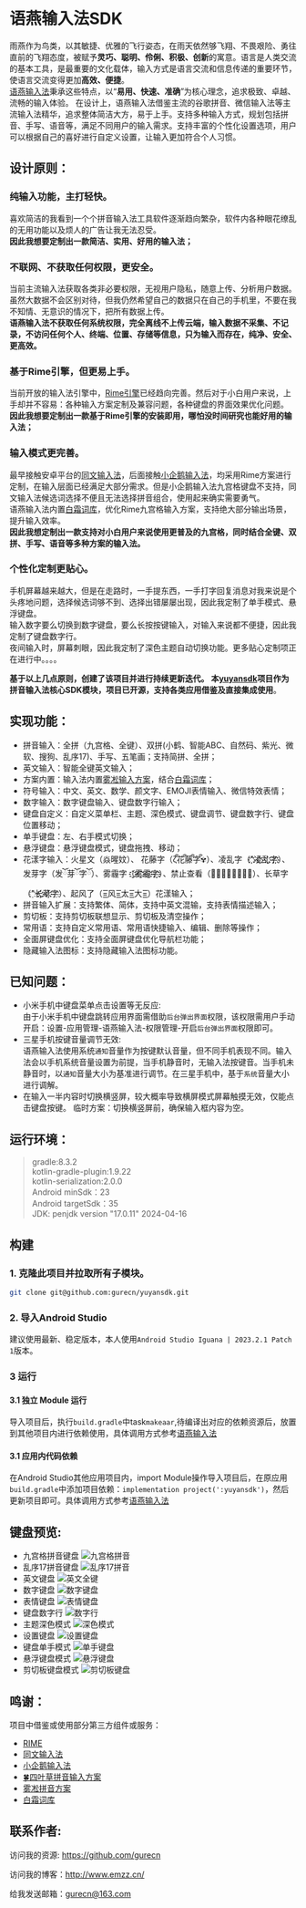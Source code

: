 # 语燕输入法SDK
雨燕作为鸟类，以其敏捷、优雅的飞行姿态，在雨天依然够飞翔、不畏艰险、勇往直前的飞翔态度，被赋予**灵巧、聪明、伶俐、积极、创新**的寓意。语言是人类交流的基本工具，是最重要的文化载体，输入方式是语言交流和信息传递的重要环节，使语言交流变得更加**高效、便捷**。  
[语燕输入法](https://github.com/gurecn/YuyanIme)秉承这些特点，以“**易用、快速、准确**”为核心理念，追求极致、卓越、流畅的输入体验。 在设计上，语燕输入法借鉴主流的谷歌拼音、微信输入法等主流输入法精华，追求整体简洁大方，易于上手。支持多种输入方式，规划包括拼音、手写、语音等，满足不同用户的输入需求。支持丰富的个性化设置选项，用户可以根据自己的喜好进行自定义设置，让输入更加符合个人习惯。
## 设计原则：
### 纯输入功能，主打轻快。
喜欢简洁的我看到一个个拼音输入法工具软件逐渐趋向繁杂，软件内各种眼花缭乱的无用功能以及烦人的广告让我无法忍受。  
**因此我想要定制出一款简洁、实用、好用的输入法；**
### 不联网、不获取任何权限，更安全。
当前主流输入法获取各类非必要权限，无视用户隐私，随意上传、分析用户数据。虽然大数据不会区别对待，但我仍然希望自己的数据只在自己的手机里，不要在我不知情、无意识的情况下，把所有数据上传。  
**语燕输入法不获取任何系统权限，完全离线不上传云端，输入数据不采集、不记录，不访问任何个人、终端、位置、存储等信息，只为输入而存在，纯净、安全、更高效。**
### 基于Rime引擎，但更易上手。
当前开放的输入法引擎中，[Rime引擎](https://github.com/rime/librime)已经趋向完善。然后对于小白用户来说，上手却并不容易：各种输入方案定制及兼容问题，各种键盘的界面效果优化问题。  
**因此我想要定制出一款基于Rime引擎的安装即用，哪怕没时间研究也能好用的输入法；**
### 输入模式更完善。
最早接触安卓平台的[同文输入法](https://github.com/osfans)，后面接触[小企鹅输入法](https://github.com/fcitx5-android/fcitx5-android)，均采用Rime方案进行定制，在输入层面已经满足大部分需求。但是小企鹅输入法九宫格键盘不支持，同文输入法候选词选择不便且无法选择拼音组合，使用起来确实需要勇气。  
语燕输入法内置[白霜词库](https://github.com/gaboolic/rime-frost)，优化Rime九宫格输入方案，支持绝大部分输出场景，提升输入效率。  
**因此我想定制出一款支持对小白用户来说使用更普及的九宫格，同时结合全键、双拼、手写、语音等多种方案的输入法。**  
### 个性化定制更贴心。
手机屏幕越来越大，但是在走路时，一手提东西，一手打字回复消息对我来说是个头疼地问题，选择候选词够不到、选择出错屡屡出现，因此我定制了单手模式、悬浮键盘。  
输入数字要么切换到数字键盘，要么长按按键输入，对输入来说都不便捷，因此我定制了键盘数字行。  
夜间输入时，屏幕刺眼，因此我定制了深色主题自动切换功能。更多贴心定制项正在进行中。。。。  

**基于以上几点原则，创建了该项目并进行持续更新迭代。**
**本[yuyansdk](https://github.com/gurecn/yuyansdk)项目作为拼音输入法核心SDK模块，项目已开源，支持各类应用借鉴及直接集成使用**。

## 实现功能：
+ 拼音输入：全拼（九宫格、全键）、双拼(小鹤、智能ABC、自然码、紫光、微软、搜狗、乱序17)、手写、五笔画；支持简拼、全拼；
+ 英文输入：智能全键英文输入；
+ 方案内置：输入法内置[雾凇输入方案](https://github.com/iDvel/rime-ice)，结合[白霜词库](https://github.com/gaboolic/rime-frost)；
+ 符号输入：中文、英文、数学、颜文字、EMOJI表情输入、微信特效表情；
+ 数字输入：数字键盘输入、键盘数字行输入；
+ 键盘自定义：自定义菜单栏、主题、深色模式、键盘调节、键盘数字行、键盘位置移动；
+ 单手键盘：左、右手模式切换；
+ 悬浮键盘：悬浮键盘模式，键盘拖拽、移动；
+ 花漾字输入：火星文（焱暒妏）、 花藤字（ζั͡花ั͡藤ั͡字ั͡✾）、凌乱字（"҉҉҉凌҉҉҉乱҉҉҉字҉҉҉）、发芽字（发ོ芽ོ字ོ）、雾霾字（҈҈҈҈雾҈҈҈҈霾҈҈҈҈字҈҈҈҈）、禁止查看（禁⃠止⃠查⃠看⃠）、长草字（"҈长҉҉҈草҉҉҈字҉）、起风了（=͟͟͞͞风=͟͟͞͞太=͟͟͞͞大=͟͟͞͞）花漾输入；
+ 拼音输入扩展：支持繁体、简体，支持中英文混输，支持表情描述输入；
+ 剪切板：支持剪切板联想显示、剪切板及清空操作；
+ 常用语：支持自定义常用语、常用语快捷输入、编辑、删除等操作；
+ 全面屏键盘优化：支持全面屏键盘优化导航栏功能；
+ 隐藏输入法图标：支持隐藏输入法图标功能。

## 已知问题：
* 小米手机中键盘菜单点击设置等无反应:  
  由于小米手机中键盘跳转应用界面需借助`后台弹出界面`权限，该权限需用户手动开启：设置-应用管理-语燕输入法-权限管理-开启`后台弹出界面`权限即可。
* 三星手机按键音量调节无效:  
  语燕输入法使用系统`通知`音量作为按键默认音量，但不同手机表现不同。输入法会以手机系统音量设置为前提，当手机静音时，无输入法按键音。当手机未静音时，以`通知`音量大小为基准进行调节。在三星手机中，基于`系统`音量大小进行调解。
* 在输入一半内容时切换横竖屏，较大概率导致横屏模式屏幕触摸无效，仅能点击键盘按键。
  临时方案：切换横竖屏前，确保输入框内容为空。

## 运行环境：
> gradle:8.3.2  
> kotlin-gradle-plugin:1.9.22  
> kotlin-serialization:2.0.0  
> Android minSdk：23  
> Android targetSdk：35  
> JDK: penjdk version "17.0.11" 2024-04-16

## 构建
### 1. 克隆此项目并拉取所有子模块。
```sh
git clone git@github.com:gurecn/yuyansdk.git
```
### 2. 导入Android Studio
建议使用最新、稳定版本，本人使用`Android Studio Iguana | 2023.2.1 Patch 1`版本。
### 3 运行
#### 3.1 独立 Module 运行
导入项目后，执行`build.gradle`中task`makeaar`,待编译出对应的依赖资源后，放置到其他项目内进行依赖使用，具体调用方式参考[语燕输入法](https://github.com/gurecn/YuyanIme)
#### 3.1 应用内代码依赖
在Android Studio其他应用项目内，import Module操作导入项目后，在原应用`build.gradle`中添加项目依赖：`implementation project(':yuyansdk')`，然后更新项目即可。具体调用方式参考[语燕输入法](https://github.com/gurecn/YuyanIme)

## 键盘预览:
* 九宫格拼音键盘
![九宫格拼音](./images/T9.webp)
* 乱序17拼音键盘
![乱序17拼音](./images/lx17.webp)
* 英文键盘
![英文全键](./images/qwerty.webp)
* 数字键盘
![数字键盘](./images/number.webp)
* 表情键盘
![表情键盘](./images/emoji.webp)
* 键盘数字行
![数字行](./images/numberline.webp)
* 主题深色模式
![深色模式](./images/dark.webp)
* 设置键盘
![设置键盘](./images/setting.webp)
* 键盘单手模式
![单手键盘](./images/onehand.webp)
* 悬浮键盘模式
![悬浮键盘](./images/FloatKeyboard.webp)
* 剪切板键盘模式
![剪切板键盘](./images/ClipBoard.webp)

## 鸣谢：
项目中借鉴或使用部分第三方组件或服务：
- [RIME](http://rime.im)
- [同文输入法](https://github.com/osfans)
- [小企鹅输入法](https://github.com/fcitx5-android/fcitx5-android)
- [🍀四叶草拼音输入方案](https://github.com/fkxxyz/rime-cloverpinyin)
- [雾凇拼音方案](https://github.com/iDvel/rime-ice)
- [白霜词库](https://github.com/gaboolic/rime-frost)

## 联系作者:
访问我的资源: <a href="https://github.com/gurecn">https://github.com/gurecn</a>  
  
访问我的博客：<a href="http://www.emzz.cn/">http://www.emzz.cn/</a>  

给我发送邮箱：[gurecn@163.com](mailto:gurecn@163.com)




